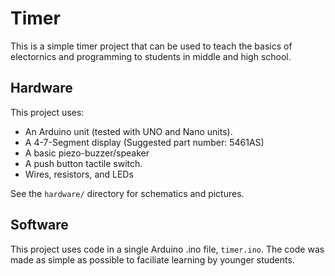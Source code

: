 # Timer

This is a simple timer project that can be used to teach the basics of electornics and programming to students in middle and high school. 

## Hardware

This project uses:

* An Arduino unit (tested with UNO and Nano units).
* A 4-7-Segment display (Suggested part number: 5461AS)
* A basic piezo-buzzer/speaker
* A push button tactile switch.
* Wires, resistors, and LEDs

See the `hardware/` directory for schematics and pictures. 

## Software

This project uses code in a single Arduino .ino file, `timer.ino`. The code was made as simple as possible to faciliate learning by younger students. 


